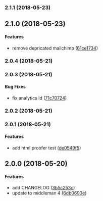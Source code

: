 <a name="2.1.1"></a>
### 2.1.1 (2018-05-23)




<a name="2.1.0"></a>
## 2.1.0 (2018-05-23)


#### Features

*   remove depricated mailchimp ([61ce1734](https://github.com/wejustdostuff/wejustdostuff.com/commit/61ce17345287e9105ecd28542b3e500bb9dd2e7e))



<a name="2.0.4"></a>
### 2.0.4 (2018-05-21)




<a name="2.0.3"></a>
### 2.0.3 (2018-05-21)


#### Bug Fixes

*   fix analytics id ([71c70724](https://github.com/wejustdostuff/wejustdostuff.com/commit/71c70724ee1c760cdb7d56e686806ade70367f4d))



<a name="2.0.2"></a>
### 2.0.2 (2018-05-21)




<a name="2.0.1"></a>
### 2.0.1 (2018-05-21)


#### Features

*   add html proofer test ([de0549f5](https://github.com/wejustdostuff/wejustdostuff.com/commit/de0549f5100088be55a5af2870f3988db57dc026))



<a name="2.0.0"></a>
## 2.0.0 (2018-05-20)


#### Features

*   add CHANGELOG ([3b5c253c](https://github.com/wejustdostuff/wejustdostuff.com/commit/3b5c253c67b7daf958bb2605abee77065b6a8cc5))
*   update to middleman 4 ([6db0693e](https://github.com/wejustdostuff/wejustdostuff.com/commit/6db0693ec3fcc756b96d35a1d252ec1fa7deae51))



